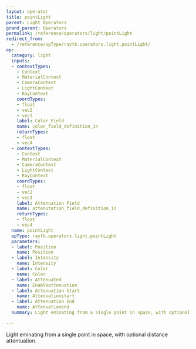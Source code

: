```yaml
---
layout: operator
title: pointLight
parent: Light Operators
grand_parent: Operators
permalink: /reference/operators/light/pointLight
redirect_from:
  - /reference/opType/raytk.operators.light.pointLight/
op:
  category: light
  inputs:
  - contextTypes:
    - Context
    - MaterialContext
    - CameraContext
    - LightContext
    - RayContext
    coordTypes:
    - float
    - vec2
    - vec3
    label: Color Field
    name: color_field_definition_in
    returnTypes:
    - float
    - vec4
  - contextTypes:
    - Context
    - MaterialContext
    - CameraContext
    - LightContext
    - RayContext
    coordTypes:
    - float
    - vec2
    - vec3
    label: Attenuation Field
    name: attenutation_field_definition_in
    returnTypes:
    - float
    - vec4
  name: pointLight
  opType: raytk.operators.light.pointLight
  parameters:
  - label: Position
    name: Position
  - label: Intensity
    name: Intensity
  - label: Color
    name: Color
  - label: Attenuated
    name: Enableattenuation
  - label: Attenuation Start
    name: Attenuationstart
  - label: Attenuation End
    name: Attenuationend
  summary: Light eminating from a single point in space, with optional distance attentuation.

---
```



Light eminating from a single point in space, with optional distance attentuation.